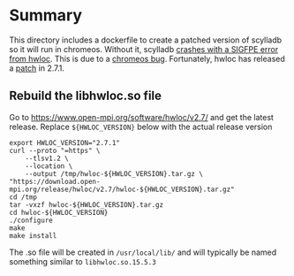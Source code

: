 # Summary

This directory includes a dockerfile to create a patched version of scylladb so
it will run in chromeos. Without it, scylladb
[crashes with a SIGFPE error from hwloc](https://github.com/scylladb/scylla/issues/10439).
This is due to a
[chromeos bug](https://bugs.chromium.org/p/chromium/issues/detail?id=1304418).
Fortunately, hwloc has released a
[patch](https://github.com/open-mpi/hwloc/commit/33b555b5a1c8339daeb4215bad57430b57a6b33f)
in 2.7.1.

## Rebuild the libhwloc.so file

Go to https://www.open-mpi.org/software/hwloc/v2.7/ and get the latest release.
Replace `${HWLOC_VERSION}` below with the actual release version

```shell
export HWLOC_VERSION="2.7.1"
curl --proto "=https" \
    --tlsv1.2 \
    --location \
    --output /tmp/hwloc-${HWLOC_VERSION}.tar.gz \
"https://download.open-mpi.org/release/hwloc/v2.7/hwloc-${HWLOC_VERSION}.tar.gz"
cd /tmp
tar -vxzf hwloc-${HWLOC_VERSION}.tar.gz
cd hwloc-${HWLOC_VERSION}
./configure
make
make install
```

The .so file will be created in `/usr/local/lib/` and will typically be named
something similar to `libhwloc.so.15.5.3`
